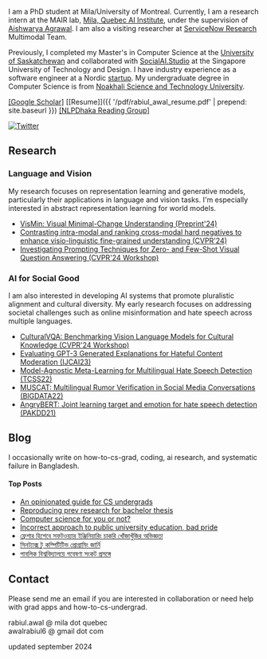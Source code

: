 I am a PhD student at Mila/University of Montreal. Currently, I am a research intern at the MAIR lab, [Mila, Quebec AI Institute](https://mila.quebec/en/), under the supervision of [Aishwarya Agrawal](https://www.iro.umontreal.ca/~agrawal/). I am also a visiting researcher at [ServiceNow Research](https://www.servicenow.com/research/people.html) Multimodal Team.

Previously, I completed my Master's in Computer Science at the [University of Saskatchewan](https://www.cs.usask.ca/) and collaborated with [SocialAI.Studio](https://www.socialai.studio/home) at the Singapore University of Technology and Design. I have industry experience as a software engineer at a Nordic [startup](https://www.goava.com/sv/). My undergraduate degree in Computer Science is from [Noakhali Science and Technology University](https://nstu.edu.bd/).

[[Google Scholar]](https://scholar.google.ca/citations?user=oOcLfUMAAAAJ&hl=en)  [[Resume]]({{ '/pdf/rabiul_awal_resume.pdf' | prepend: site.baseurl }}) [[NLPDhaka Reading Group]](http://nlpdhaka.com/)

[![Twitter](https://img.shields.io/twitter/follow/rabiuawal?style=social)](https://twitter.com/rabiuawal)

## Research
### Language and Vision

My research focuses on representation learning and generative models, particularly their applications in language and vision tasks. I'm especially interested in abstract representation learning for world models.

- [VisMin: Visual Minimal-Change Understanding (Preprint'24)](https://rabiul.me/vismin/)
- [Contrasting intra-modal and ranking cross-modal hard negatives to enhance visio-linguistic fine-grained understanding (CVPR'24)](https://arxiv.org/abs/2306.08832) 
- [Investigating Prompting Techniques for Zero- and Few-Shot Visual Question Answering (CVPR'24 Workshop)](https://arxiv.org/abs/2306.09996)

### AI for Social Good
I am also interested in developing AI systems that promote pluralistic alignment and cultural diversity. My early research focuses on addressing societal challenges such as online misinformation and hate speech across multiple languages.

- [CulturalVQA: Benchmarking Vision Language Models for Cultural Knowledge (CVPR'24 Workshop)](https://culturalvqa.org)
- [Evaluating GPT-3 Generated Explanations for Hateful Content Moderation (IJCAI23)](https://arxiv.org/abs/2305.17680)
- [Model-Agnostic Meta-Learning for Multilingual Hate Speech Detection (TCSS22)](https://arxiv.org/abs/2303.02513)
- [MUSCAT: Multilingual Rumor Verification in Social Media Conversations (BIGDATA22)](https://ieeexplore.ieee.org/abstract/document/10021113/)
- [AngryBERT: Joint learning target and emotion for hate speech detection (PAKDD21)](https://arxiv.org/pdf/2103.11800.pdf)

## Blog
I occasionally write on how-to-cs-grad, coding, ai research, and systematic failure in Bangladesh.

<div class="popular-posts bg-light-gray p-24">
<h4> Top Posts </h4>
    <ul>
        <li> <a href="https://rabiul.me/cs/2022/10/23/an-opinionated-guide-for-cs-undergrads/">An opinionated guide for CS undergrads</a> </li>
        <li> <a href="https://rabiul.me/cs/2020/07/01/reproducing-sota-works-as-a-pathway-to-get-into-research-and-preparation-for-a-bachelor-thesis/">Reproducing prev research for bachelor thesis</a> </li>
        <li> <a href="https://rabiul.me/cs/2017/11/08/computer-science-for-you-or-not-words-for-nstuan/">Computer science for you or not?</a> </li>
        <li> <a href="https://rabiul.me/cs/2017/11/10/pride-and-prejudice-public-university-of-bangladesh/">Incorrect approach to public university education, bad pride</a> </li>
        <li> <a href="https://rabiul.me/cs/2019/01/30/software-engineering-job-hacking-as-a-fresh-graduate-nstu/">ফ্রেশার হিশেবে সফটওয়্যার ইঞ্জিনিয়ারিং চাকরি খোঁজাখুঁজির অভিজ্ঞতা</a> </li>
        <li> <a href="https://rabiul.me/computation/2016/05/01/syntax-to-competitive-programming">সিনট্যাক্স টু কম্পিটিটিভ প্রোগ্রামিং জার্নি</a> </li>
        <li> <a href="https://rabiul.me/cs/2018/10/29/public-university-research/">পাবলিক বিশ্ববিদ্যালয়ে গবেষণা সংকট প্রসঙ্গে
</a> </li>
    </ul>
</div>

## Contact 
Please send me an email if you are interested in collaboration or need help with grad apps and how-to-cs-undergrad.

rabiul.awal @ mila dot quebec  
awalrabiul6 @ gmail dot com

updated september 2024